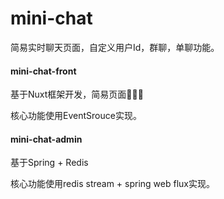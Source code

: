 # mini-chat

简易实时聊天页面，自定义用户Id，群聊，单聊功能。



#### mini-chat-front

基于Nuxt框架开发，简易页面🍬🍬🍬

核心功能使用EventSrouce实现。



#### mini-chat-admin

基于Spring + Redis

核心功能使用redis stream + spring web flux实现。

